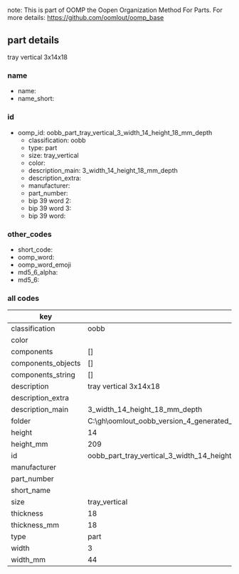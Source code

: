 #   

note: This is part of OOMP the Oopen Organization Method For Parts. For more details: https://github.com/oomlout/oomp_base

##  part details



tray vertical 3x14x18

### name
* name: 
* name_short: 
### id
* oomp_id: oobb_part_tray_vertical_3_width_14_height_18_mm_depth
  * classification: oobb
  * type: part
  * size: tray_vertical
  * color: 
  * description_main: 3_width_14_height_18_mm_depth
  * description_extra: 
  * manufacturer: 
  * part_number: 
  * bip 39 word 2: 
  * bip 39 word 3: 
  * bip 39 word: 

### other_codes
* short_code: 
* oomp_word: 
* oomp_word_emoji 
* md5_6_alpha: 
* md5_6: 









### all codes 
| key | value |  
| --- | --- |  
| classification | oobb |  
| color |  |  
| components | [] |  
| components_objects | [] |  
| components_string | [] |  
| description | tray vertical 3x14x18 |  
| description_extra |  |  
| description_main | 3_width_14_height_18_mm_depth |  
| folder | C:\gh\oomlout_oobb_version_4_generated_parts\things\oobb_part_tray_vertical_3_width_14_height_18_mm_depth |  
| height | 14 |  
| height_mm | 209 |  
| id | oobb_part_tray_vertical_3_width_14_height_18_mm_depth |  
| manufacturer |  |  
| part_number |  |  
| short_name |  |  
| size | tray_vertical |  
| thickness | 18 |  
| thickness_mm | 18 |  
| type | part |  
| width | 3 |  
| width_mm | 44 |  
